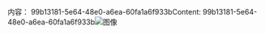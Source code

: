 <span data-ttu-id="a9fb1-101">内容： 99b13181-5e64-48e0-a6ea-60fa1a6f933b</span><span class="sxs-lookup"><span data-stu-id="a9fb1-101">Content: 99b13181-5e64-48e0-a6ea-60fa1a6f933b</span></span>![图像](394c8909-164f-468a-a7c2-861900a1c0a5.png)
